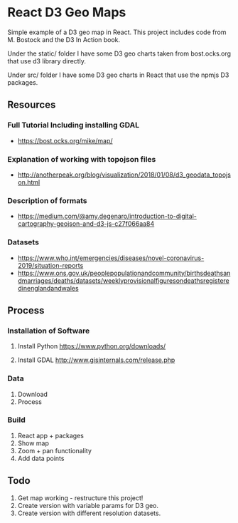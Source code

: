 # React D3 Geo Maps

Simple example of a D3 geo map in React.  This project includes code from M. Bostock and the D3 In Action book.

Under the static/ folder I have some D3 geo charts taken from bost.ocks.org that use d3 library directly.

Under src/ folder I have some D3 geo charts in React that use the npmjs D3 packages.

## Resources

### Full Tutorial Including installing GDAL 

* https://bost.ocks.org/mike/map/

### Explanation of working with topojson files

* http://anotherpeak.org/blog/visualization/2018/01/08/d3_geodata_topojson.html

### Description of formats 

* https://medium.com/@amy.degenaro/introduction-to-digital-cartography-geojson-and-d3-js-c27f066aa84

### Datasets

* https://www.who.int/emergencies/diseases/novel-coronavirus-2019/situation-reports
* https://www.ons.gov.uk/peoplepopulationandcommunity/birthsdeathsandmarriages/deaths/datasets/weeklyprovisionalfiguresondeathsregisteredinenglandandwales

## Process

### Installation of Software

1) Install Python
    https://www.python.org/downloads/

2)  Install GDAL
    http://www.gisinternals.com/release.php

### Data

1) Download
2) Process

### Build

1) React app + packages
2) Show map
3) Zoom + pan functionality
4) Add data points

## Todo

1) Get map working - restructure this project!
2) Create version with variable params for D3 geo.
3) Create version with different resolution datasets.
